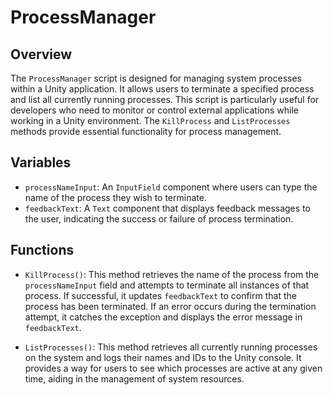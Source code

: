 # ProcessManager

## Overview
The `ProcessManager` script is designed for managing system processes within a Unity application. It allows users to terminate a specified process and list all currently running processes. This script is particularly useful for developers who need to monitor or control external applications while working in a Unity environment. The `KillProcess` and `ListProcesses` methods provide essential functionality for process management.

## Variables

- `processNameInput`: An `InputField` component where users can type the name of the process they wish to terminate.
- `feedbackText`: A `Text` component that displays feedback messages to the user, indicating the success or failure of process termination.

## Functions

- `KillProcess()`: This method retrieves the name of the process from the `processNameInput` field and attempts to terminate all instances of that process. If successful, it updates `feedbackText` to confirm that the process has been terminated. If an error occurs during the termination attempt, it catches the exception and displays the error message in `feedbackText`.

- `ListProcesses()`: This method retrieves all currently running processes on the system and logs their names and IDs to the Unity console. It provides a way for users to see which processes are active at any given time, aiding in the management of system resources.